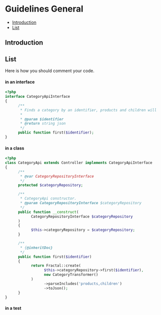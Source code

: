 # Guidelines General

- [Introduction](#introduction)
- [List](#list)

<a name="introduction"></a>
## Introduction

<a name="list"></a>
## List
Here is how you should comment your code.

#### in an interface
```php
<?php 
interface CategoryApiInterface
{
      /**
       * Finds a category by an identifier, products and children will be included in the response
       *
       * @param $identifier
       * @return string json
       */
      public function first($identifier);
}      
```
      
#### in a class      
```php
<?php 
class CategoryApi extends Controller implements CategoryApiInterface
{
      /**
       * @var CategoryRepositoryInterface
       */
      protected $categoryRepository;

      /**
       * CategoryApi constructor.
       * @param CategoryRepositoryInterface $categoryRepository
       */
      public function __construct(
            CategoryRepositoryInterface $categoryRepository
      )
      {
            $this->categoryRepository = $categoryRepository;
      }

      /**
       * {@inheritDoc}
       */
      public function first($identifier)
      {
            return Fractal::create(
                  $this->categoryRepository->first($identifier),
                  new CategoryTransformer()
            )
                  ->parseIncludes('products,children')
                  ->toJson();
      }
}     
```

#### in a test
